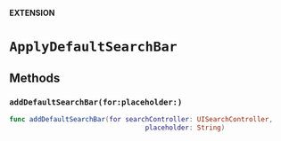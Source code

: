 **EXTENSION**

# `ApplyDefaultSearchBar`

## Methods
### `addDefaultSearchBar(for:placeholder:)`

```swift
func addDefaultSearchBar(for searchController: UISearchController,
                                  placeholder: String)
```
